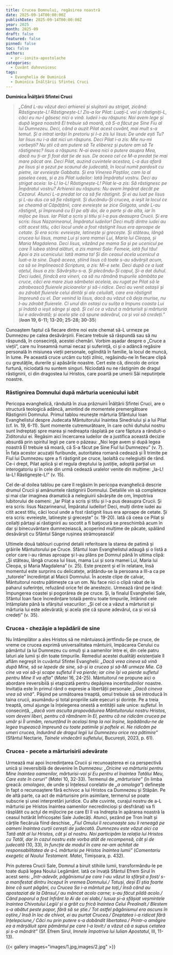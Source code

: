 ```yaml
---
title: Crucea Domnului, regăsirea noastră
date: 2025-09-14T00:00:00Z
publishDate: 2025-09-14T00:00:00Z
year: 2025
month: 2025-09
draft: false
featured: false
pinned: false
toc: false
authors:
  - pr--ionita-apostolache
categories:
  - Cuvânt duhovnicesc
tags:
  - Evanghelia de Duminică
  - Duminica Înălțării Sfintei Cruci
---
```

**Duminica Înălțării Sfintei Cruci**

> _„Când L-au văzut deci arhiereii și slujitorii au strigat, zicând: Răstignește-L! Răstignește-L! Zis-a lor Pilat: Luați-L voi și răstigniți-L, căci eu nu-I găsesc nici o vină. Iudeii i-au răspuns: Noi avem lege și după legea noastră El trebuie să moară, că S-a făcut pe Sine Fiu al lui Dumnezeu. Deci, când a auzit Pilat acest cuvânt, mai mult s-a temut. Și a intrat iarăși în pretoriu și I-a zis lui Iisus: De unde ești Tu? Iar Iisus nu i-a dat nici un răspuns. Deci Pilat i-a zis: Mie nu-mi vorbești? Nu știi că am putere să Te eliberez și putere am să Te răstignesc? Iisus a răspuns: N-ai avea nici o putere asupra Mea, dacă nu ți-ar fi fost dat ție de sus. De aceea cel ce M-a predat ție mai mare păcat are. Deci Pilat, auzind cuvintele acestea, L-a dus afară pe Iisus și a șezut pe scaunul de judecată, în locul numit pardosit cu pietre, iar evreiește Gabbata. Și era Vinerea Paștilor, cam la al șaselea ceas, și a zis Pilat iudeilor: Iată Împăratul vostru. Deci au strigat aceia: Ia-L! Ia-L! Răstignește-L! Pilat le-a zis: Să răstignesc pe Împăratul vostru? Arhiereii au răspuns: Nu avem împărat decât pe Cezarul. Atunci L-a predat lor ca să fie răstignit. Și ei au luat pe Iisus și L-au dus ca să fie răstignit. Și ducându-Și crucea, a ieșit la locul ce se cheamă al Căpățânii, care evreiește se zice Golgota, unde L-au răstignit, și împreună cu El pe alți doi, de o parte și de alta, iar în mijloc pe Iisus. Iar Pilat a scris și titlu și l-a pus deasupra Crucii. Și era scris: Iisus Nazarineanul, Împăratul iudeilor! Deci mulți dintre iudei au citit acest titlu, căci locul unde a fost răstignit Iisus era aproape de cetate. Și era scris: evreiește, latinește și grecește. Și stăteau, lângă crucea lui Iisus, mama Lui și sora mamei Lui, Maria lui Cleopa, și Maria Magdalena. Deci Iisus, văzând pe mama Sa și pe ucenicul pe care Îl iubea stând alături, a zis mamei Sale: Femeie, iată fiul tău! Apoi a zis ucenicului: Iată mama ta! Și din ceasul acela ucenicul a luat-o la sine. După aceea, știind Iisus că toate s-au săvârșit acum, ca să se împlinească Scriptura, a zis: Mi-e sete. Deci după ce a luat oțetul, Iisus a zis: Săvârșitu-s-a. Și plecându-Și capul, Și-a dat duhul. Deci iudeii, fiindcă era vineri, ca să nu rămână trupurile sâmbăta pe cruce, căci era mare ziua sâmbetei aceleia, au rugat pe Pilat să le zdrobească fluierele picioarelor și să-i ridice. Deci au venit ostașii și au zdrobit fluierele celui dintâi și ale celuilalt, care era răstignit împreună cu el. Dar venind la Iisus, dacă au văzut că deja murise, nu I-au zdrobit fluierele. Ci unul din ostași cu sulița a împuns coasta Lui și îndată a ieșit sânge și apă. Și cel ce a văzut a mărturisit și mărturia lui e adevărată; și acela știe că spune adevărul, ca și voi să credeți.”_ (**_Ioan_ 19, 6-11; 13-20; 25-28; 30-35**)

Cunoaștem faptul că fiecare dintre noi este chemat să-L urmeze pe Dumnezeu pe calea desăvârșirii. Fiecare trebuie să răspundă sau să nu răspundă, în consecință, acestei chemări. Vorbim așadar despre o „Cruce a vieții”, care nu înseamnă numai necaz și suferință, ci și o adâncă regăsire personală în misiunea vieții personale, oglindită în familie, la locul de muncă, în lume. Pe această cruce urcăm cu toții zilnic, regăsindu-ne în fiecare clipă cu greutățile, durerile și apăsările noastre. Cert este că, dincolo de orice furtună, niciodată nu suntem singuri. Niciodată nu ne răstignim de dragul răstignirii, ci din dragostea lui Hristos, care poartă pe umerii Săi neputințele noastre.

### Răstignirea Domnului după mărturia ucenicului iubit

Pericopa evanghelică, rânduită în ziua prăznuirii Înălțării Sfintei Cruci, are o structură teologică adâncă, amintind de momentele premergătoare Răstignirii Domnului. Primul tablou reunește mărturia Sfântului Ioan Evanghelistul despre Judecata Mântuitorului înaintea Sinedriului și a lui Pilat (cf. In. 19, 6-11). Sunt momente cutremurătoare, în care ochii duhului nostru sunt îndreptați spre marea și nedreapta răsplată pe care făptura a rânduit-o Ziditorului ei. Regăsim aici încercarea iudeilor de a justifica această decizie absurdă prin spiritul legii pe care o păzeau: „Noi lege avem și după legea noastră El trebuie să moară, că S-a făcut pe Sine Fiul lui Dumnezeu” (v. 7). În fața acestor acuzații furibunde, autoritatea romană cedează și Îl trimite pe Fiul lui Dumnezeu spre a fi răstignit pe cruce, laolaltă cu nelegiuiții de rând. Ce-i drept, Pilat aplică și el regula dreptului la justiție, adoptă parțial un interogatoriu și în cele din urmă cedează uralelor venite din mulțime: „Ia-L! Ia-L! Răstignește-L!” (v. 15).

Cel de-al doilea tablou pe care îl regăsim în pericopa evanghelică descrie drumul Crucii și amănuntele răstignirii Domnului. Detaliile vin să completeze și mai clar imaginea dramatică a nelegiuirii săvârșite de om, împotriva Iubitorului de oameni: „Iar Pilat a scris și titlu și l-a pus deasupra Crucii. Și era scris: Iisus Nazarineanul, Împăratul iudeilor! Deci, mulți dintre iudei au citit acest titlu, căci locul unde a fost răstignit Iisus era aproape de cetate. Și era scris: evreiește, latinește și grecește” (v. 19-20). Iată că ceea ce Pilat și ceilalți părtași ai răstignirii au socotit a fi batjocură se preschimbă acum în dar și binecuvântare dumnezeiască, acoperind mulțime de păcate, spălând desăvârșit cu Sfântul Sânge rușinea strămoșească!

Ultimele două tablouri cuprind detalii referitoare la starea de patimă și grăirile Mântuitorului pe Cruce. Sfântul Ioan Evanghelistul adaugă și o listă a celor care i-au rămas aproape și l-au plâns pe Domnul până în ultima clipă: „Și stăteau, lângă crucea lui Iisus, mama Lui și sora mamei Lui, Maria lui Cleopa, și Maria Magdalena” (v. 25). Este prezent și el în relatare, însă momentul este surprins cu delicatețe, arătându-se la persoana a III-a ca pe „tutorele” încredințat al Maicii Domnului. În aceste clipe de calvar, Mântuitorul nostru pătimește ca un om. Nu face nici o clipă rabat de la paharul suferinței, refuzând orice fel de anestezic. Urmează rând pe rând: împungerea coastei și pogorârea de pe cruce. Și, la finalul Evangheliei Sale, Sfântul Ioan face încredințare totală pentru toate timpurile, întărind cele întâmplate până la sfârșitul veacurilor: „Și cel ce a văzut a mărturisit și mărturia lui este adevărată; și acela știe că spune adevărul, ca și voi să credeți” (v. 35).

### Crucea - chezășie a lepădării de sine

Nu întâmplător a ales Hristos să ne mântuiască jertfindu-Se pe cruce, de vreme ce crucea exprimă universalitatea mântuirii, împăcarea Cerului cu pământul (a lui Dumnezeu cu omul) și a oamenilor între ei, din cele patru laturi ale lumii și din toate timpurile. Remediul acestei dualități existențiale îl aflăm negreșit în cuvântul Sfintei Evanghelii: _„Dacă vrea cineva să vină după Mine, să se lepede de sine, să-și ia crucea și să-Mi urmeze Mie. Că cine va voi să-și scape sufletul îl va pierde; iar cine își va pierde sufletul pentru Mine îl va afla”_ (_Matei_ 16, 24-25). Mântuitorul ne propune aici o abordare ireversibilă și etapizată pentru depășirea incertitudinilor noastre. Invitația este în primul rând o expresie a libertății personale: _„Dacă cineva vrea să vină”_. Pășind pe următoarea treaptă, omul trebuie să se introducă în taina crucii, asumându-și total propriile sale eșecuri și dorințe. Pe a treia treaptă, omul ajunge la înțelegerea onestă a entității sale unice: _sufletul_. În consecință, _„dacă vom asculta propovăduirea Mântuitorului nostru Hristos, vom deveni liberi, pentru că rămânem în El, pentru că ne ridicăm crucea pe umăr și Îl urmăm, renunțând în același timp la noi înșine, lepădându-ne de legea trupească împreună cu toate patimile și poftele ei. Ne ridicăm pe umeri crucea, îndurând de dragul legii lui Dumnezeu orice rea pătimire”_ (Sfântul Nectarie, _Tainele vindecării sufletului_, București, 2023, p. 61).

### Crucea - pecete a mărturisirii adevărate

Urmează mai apoi încredințarea Crucii și recunoașterea ei ca perspectivă unică și ireversibilă de devenire în Dumnezeu: _„Oricine va mărturisi pentru Mine înaintea oamenilor, mărturisi-voi și Eu pentru el înaintea Tatălui Meu, Care este în ceruri”_ (_Matei_ 10, 32-33). Termenul de _„mărturisire”_ (în limba greacă: _omologeo_, de unde și înțelesul corelativ de _„a omologa”_) definește în fapt o recunoaștere fără echivoc a lui Hristos ca Dumnezeu și Stăpân. Pe de altă parte, ca act de mărturisire prin asimilare, termenul se poate subscrie și unei interpretări juridice. Cu alte cuvinte, curajul nostru de a-L mărturisi pe Hristos înaintea oamenilor necredincioși și desfrânați va fi răsplătit cu actul de mijlocire pe care El îl va îndrepta în apărarea noastră la ceasul hotărât Înfricoșatei Sale Judecăți. Atunci, șezând pe Tron înalt și cărțile fiecăruia fiind deschise, _„Fiul Omului îi recunoaște sau îi reneagă pe oameni înaintea curții cerești de judecată. Dumnezeu este văzut aici ca Tată atât al lui Hristos, cât și al nostru. Noi participăm la relația lui Hristos cu Tatăl, dar în cazul nostru este vorba atât de recompensă, cât și de judecată_ (10, 33)_, în funcție de modul în care ne-am achitat de responsabilitatea de a-L mărturisi pe Hristos înaintea lumii”_ (_Comentariu exegetic al Noului Testament. Matei_, Timișoara, p. 432).

Prin puterea Crucii Sale, Domnul a biruit stihiile lumii, transformându-le pe toate după legea Noului Legământ. Iată ce învață Sfântul Efrem Sirul în acest sens: _„Într-adevăr, păgânismul pe care l-au văzut la sfârșit a fost/ s-a manifestat dintru început în vremea Domnului./ Totuși, deși El știa foarte bine că sunt păgâni, cu Crucea Sa i-a mântuit pe toți,/ însă când au apostaziat de la Dânsul,/ au mâncat acolo carne; s-au făcut pildă acolo./ Când poporul a fost înfrânt la Ai de cei slabi,/ Iusua și-a sfâșiat veșmintele înaintea Chivotului Legii/ și a grăit cu frică înaintea Celui Preaînalt./ Blestem s-a abătut peste popor, fără să se știe./ Tot astfel păgânismul era ascuns în oștire,/ însă în loc de chivot, ei au purtat Crucea./ Dreptatea i-a ridicat fără înțelepciune,/ Căci nu prin putere s-a dobândit libertatea./ Printr-o amăgire ea a mărșăluit spre pământul pe care l-a lovit:/ a văzut că a supus cetatea și s-a mândrit”_ (Sf. Efrem Sirul, _Imnele împotriva lui Iulian Apostatul_, III, 11-13).

{{< gallery images="images/1.jpg,images/2.jpg" >}}